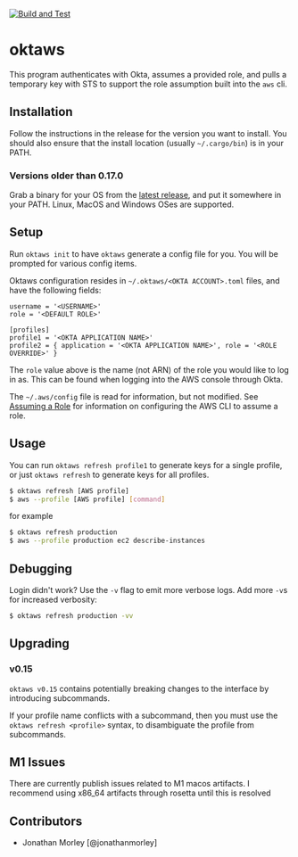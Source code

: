 [![Build and Test](https://github.com/jonathanmorley/oktaws/actions/workflows/build.yml/badge.svg)](https://github.com/jonathanmorley/oktaws/actions/workflows/build.yml)

# oktaws

This program authenticates with Okta, assumes a provided role, and pulls a temporary key with STS to support the role assumption built into the `aws` cli.

## Installation

Follow the instructions in the release for the version you want to install.
You should also ensure that the install location (usually `~/.cargo/bin`) is in your PATH.

### Versions older than 0.17.0

Grab a binary for your OS from the [latest release](https://github.com/jonathanmorley/oktaws/releases/latest), and put it somewhere in your PATH. Linux, MacOS and Windows OSes are supported.

## Setup

Run `oktaws init` to have `oktaws` generate a config file for you.
You will be prompted for various config items.

Oktaws configuration resides in `~/.oktaws/<OKTA ACCOUNT>.toml` files, and have the following fields:

```
username = '<USERNAME>'
role = '<DEFAULT ROLE>'

[profiles]
profile1 = '<OKTA APPLICATION NAME>'
profile2 = { application = '<OKTA APPLICATION NAME>', role = '<ROLE OVERRIDE>' }
```

The `role` value above is the name (not ARN) of the role you would like to log in as. This can be found when logging into the AWS console through Okta.

The `~/.aws/config` file is read for information, but not modified.
See [Assuming a Role](https://docs.aws.amazon.com/cli/latest/userguide/cli-roles.html) for information on configuring the AWS CLI to assume a role.

## Usage

You can run `oktaws refresh profile1` to generate keys for a single profile, or just `oktaws refresh` to generate keys for all profiles.

```sh
$ oktaws refresh [AWS profile]
$ aws --profile [AWS profile] [command]
```

for example

```sh
$ oktaws refresh production
$ aws --profile production ec2 describe-instances
```

## Debugging

Login didn't work? Use the `-v` flag to emit more verbose logs. Add more `-v`s for increased verbosity:

```sh
$ oktaws refresh production -vv
```

## Upgrading

### v0.15

`oktaws v0.15` contains potentially breaking changes to the interface by introducing subcommands.

If your profile name conflicts with a subcommand, then you must use the `oktaws refresh <profile>` syntax,
to disambiguate the profile from subcommands.

## M1 Issues

There are currently publish issues related to M1 macos artifacts. I recommend using x86_64 artifacts through rosetta until this is resolved

## Contributors

- Jonathan Morley [@jonathanmorley]
